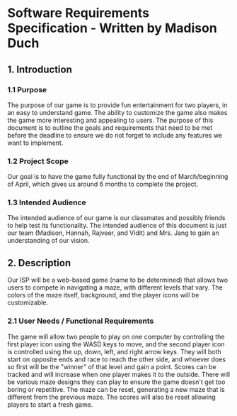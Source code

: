 # Software Requirements Specification - Written by Madison Duch
<h2>1. Introduction</h2>
<h3>1.1 Purpose</h3>
The purpose of our game is to provide fun entertainment for two players, in an easy to understand game. The ability to customize the game also makes the game more interesting and appealing to users. The purpose of this document is to outline the goals and requirements that need to be met before the deadline to ensure we do not forget to include any features we want to implement.
<h3>1.2 Project Scope</h3>
Our goal is to have the game fully functional by the end of March/beginning of April, which gives us around 6 months to complete the project.
<h3>1.3 Intended Audience</h3>
The intended audience of our game is our classmates and possibly friends to help test its functionality. The intended audience of this document is just our team (Madison, Hannah, Rajveer, and Vidit) and Mrs. Jang to gain an understanding of our vision. 
<h2>2. Description</h2>
Our ISP will be a web-based game (name to be determined) that allows two users to compete in navigating a maze, with different levels that vary. The colors of the maze itself, background, and the player icons will be customizable. 
<h3>2.1 User Needs / Functional Requirements</h3>
The game will allow two people to play on one computer by controlling the first player icon using the WASD keys to move, and the second player icon is controlled using the up, down, left, and right arrow keys. They will both start on opposite ends and race to reach the other side, and whoever does so first will be the "winner" of that level and gain a point. Scores can be tracked and will increase when one player makes it to the outside. There will be various maze designs they can play to ensure the game doesn't get too boring or repetitive. The maze can be reset, generating a new maze that is different from the previous maze. The scores will also be reset allowing players to start a fresh game.
